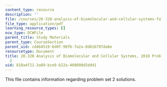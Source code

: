 ```yaml
---
content_type: resource
description: ''
file: /courses/20-320-analysis-of-biomolecular-and-cellular-systems-fall-2012/818a4f213a89bce9b22a468098d5dd41_MIT20_320F12_Fa2010_PS2_so.pdf
file_type: application/pdf
learning_resource_types: []
ocw_type: OCWFile
parent_title: Study Materials
parent_type: CourseSection
parent_uid: cd4b4519-6d0f-99f6-fa2a-8d816797da6e
resourcetype: Document
title: 20.320 Analysis of Biomolecular and Cellular Systems, 2010 Problem Set Solutions
  2
uid: 818a4f21-3a89-bce9-b22a-468098d5dd41
---
```

This file contains information regarding problem set 2 solutions.